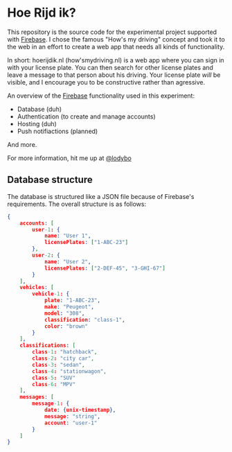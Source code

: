 # Hoe Rijd ik?

This repository is the source code for the experimental project supported with [Firebase](https://firebase.google.com).
I chose the famous "How's my driving" concept and took it to the web in an effort to create a web app that needs all kinds of functionality.

In short: hoerijdik.nl (how'smydriving.nl) is a web app where you can sign in with your license plate. You can then search for other license plates and leave a message to that person about his driving.
Your license plate *will* be visible, and I encourage you to be constructive rather than agressive.

An overview of the [Firebase](https://firebase.google.com) functionality used in this experiment:
* Database (duh)
* Authentication (to create and manage accounts)
* Hosting (duh)
* Push notifiactions (planned)

And more.

For more information, hit me up at [@lodybo](https://www.twitter.com/lodybo)

## Database structure
The database is structured like a JSON file because of Firebase's requirements. The overall structure is as follows:
````json
{
    accounts: [
        user-1: {
            name: "User 1",
            licensePlates: ["1-ABC-23"]   
        },
        user-2: {
            name: "User 2",
            licensePlates: ["2-DEF-45", "3-GHI-67"]
        }
    ],
    vehicles: [
        vehicle-1: {
            plate: "1-ABC-23",
            make: "Peugeot",
            model: "308",
            classification: "class-1",
            color: "brown"
        }
    ],
    classifications: [
        class-1: "hatchback",
        class-2: "city car",
        class-3: "sedan",
        class-4: "stationwagon",
        class-5: "SUV"
        class-6: "MPV"
    ],
    messages: [
        message-1: {
            date: {unix-timestamp},
            message: "string",
            account: "user-1"
        }
    ]
}
````